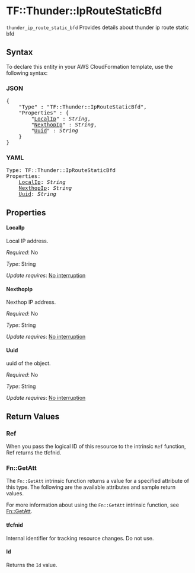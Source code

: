 # TF::Thunder::IpRouteStaticBfd

`thunder_ip_route_static_bfd` Provides details about thunder ip route static bfd

## Syntax

To declare this entity in your AWS CloudFormation template, use the following syntax:

### JSON

<pre>
{
    "Type" : "TF::Thunder::IpRouteStaticBfd",
    "Properties" : {
        "<a href="#localip" title="LocalIp">LocalIp</a>" : <i>String</i>,
        "<a href="#nexthopip" title="NexthopIp">NexthopIp</a>" : <i>String</i>,
        "<a href="#uuid" title="Uuid">Uuid</a>" : <i>String</i>
    }
}
</pre>

### YAML

<pre>
Type: TF::Thunder::IpRouteStaticBfd
Properties:
    <a href="#localip" title="LocalIp">LocalIp</a>: <i>String</i>
    <a href="#nexthopip" title="NexthopIp">NexthopIp</a>: <i>String</i>
    <a href="#uuid" title="Uuid">Uuid</a>: <i>String</i>
</pre>

## Properties

#### LocalIp

Local IP address.

_Required_: No

_Type_: String

_Update requires_: [No interruption](https://docs.aws.amazon.com/AWSCloudFormation/latest/UserGuide/using-cfn-updating-stacks-update-behaviors.html#update-no-interrupt)

#### NexthopIp

Nexthop IP address.

_Required_: No

_Type_: String

_Update requires_: [No interruption](https://docs.aws.amazon.com/AWSCloudFormation/latest/UserGuide/using-cfn-updating-stacks-update-behaviors.html#update-no-interrupt)

#### Uuid

uuid of the object.

_Required_: No

_Type_: String

_Update requires_: [No interruption](https://docs.aws.amazon.com/AWSCloudFormation/latest/UserGuide/using-cfn-updating-stacks-update-behaviors.html#update-no-interrupt)

## Return Values

### Ref

When you pass the logical ID of this resource to the intrinsic `Ref` function, Ref returns the tfcfnid.

### Fn::GetAtt

The `Fn::GetAtt` intrinsic function returns a value for a specified attribute of this type. The following are the available attributes and sample return values.

For more information about using the `Fn::GetAtt` intrinsic function, see [Fn::GetAtt](https://docs.aws.amazon.com/AWSCloudFormation/latest/UserGuide/intrinsic-function-reference-getatt.html).

#### tfcfnid

Internal identifier for tracking resource changes. Do not use.

#### Id

Returns the <code>Id</code> value.

